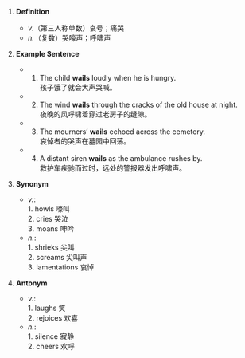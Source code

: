 1. **Definition**  
	- *v.*（第三人称单数）哀号；痛哭  
	- *n.*（复数）哭嚎声；呼啸声  

2. **Example Sentence**  
	- 1. The child **wails** loudly when he is hungry.  
			孩子饿了就会大声哭喊。  
	- 2. The wind **wails** through the cracks of the old house at night.  
			夜晚的风呼啸着穿过老房子的缝隙。  
	- 3. The mourners’ **wails** echoed across the cemetery.  
			哀悼者的哭声在墓园中回荡。  
	- 4. A distant siren **wails** as the ambulance rushes by.  
			救护车疾驰而过时，远处的警报器发出呼啸声。  

3. **Synonym**  
	- *v.*:  
			1. howls 嚎叫  
			2. cries 哭泣  
			3. moans 呻吟  
	- *n.*:  
			1. shrieks 尖叫  
			2. screams 尖叫声  
			3. lamentations 哀悼  

4. **Antonym**  
	- *v.*:  
			1. laughs 笑  
			2. rejoices 欢喜  
	- *n.*:  
			1. silence 寂静  
			2. cheers 欢呼  